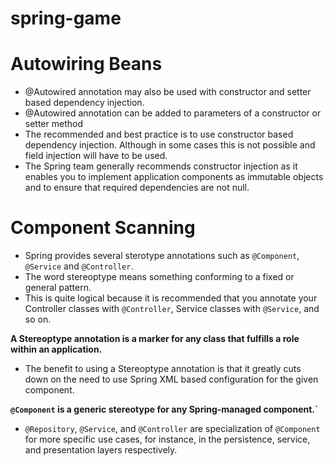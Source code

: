 # spring-game

# Autowiring Beans
- @Autowired annotation may also be used with constructor and setter based dependency injection.
- @Autowired annotation can be added to parameters of a constructor or setter method
- The recommended and best practice is to use constructor based dependency injection. Although in some cases 
  this is not possible and field injection will have to be used.
- The Spring team generally recommends constructor injection as it enables you to implement application components as
immutable objects and to ensure that required dependencies are not null.

# Component Scanning
- Spring provides several sterotype annotations such as `@Component`, `@Service` and `@Controller`.
- The word stereoptype means something conforming to a fixed or general pattern.
- This is quite logical because it is recommended that you annotate your Controller classes with `@Controller`,
Service classes with `@Service`, and so on.


**A Stereoptype annotation is a marker for any class that fulfills a role within an application.**
- The benefit to using a Stereoptype annotation is that it greatly cuts down on the need to use Spring XML based
configuration for the given component.

**`@Component` is a generic stereotype for any Spring-managed component.`**
- `@Repository`, `@Service`, and `@Controller` are specialization of `@Component` for more specific use cases,
for instance, in the persistence, service, and presentation layers respectively.